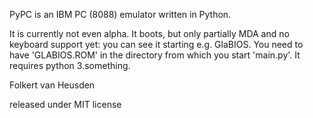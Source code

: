 PyPC is an IBM PC (8088) emulator written in Python.

It is currently not even alpha. It boots, but only partially MDA and no keyboard support yet: you can see it starting e.g. GlaBIOS.
You need to have 'GLABIOS.ROM' in the directory from which you start 'main.py'. It requires python 3.something.


Folkert van Heusden

released under MIT license
